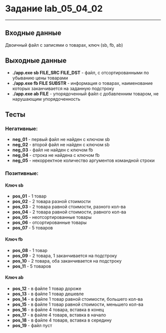 # Задание lab_05_04_02
***
## Входные данные

Двоичный файл с записями о товарах, ключ (sb, fb, ab) 

## Выходные данные

- **./app.exe sb FILE_SRC FILE_DST** - файл, с отсортированными по убыванию цены товарами
- **./app.exe fb FILE SUBSTR** - информация о товарах, наименование которых заканчивается на заданную подстроку
- **./app.exe ab FILE** - упорядоченный файл с добавленним товаром, не нарушающим упорядоченность


## Тесты
### Негативные:
- **neg_01** - первый файл не найден с ключом sb
- **neg_02** - второй файл не найден с ключом sb
- **neg_03** - файл не найден с ключом fb
- **neg_04** - строка не найдена с ключом fb
- **neg_05** - некорректное количество аргументов командной строки


### Позитивные:

#### Ключ sb
- **pos_01** - 1 товар
- **pos_02** - 2 товара разной стоимости
- **pos_03** - 2 товара равной стоимости, разного кол-ва
- **pos_04** - 2 товара равной стоимости, равного кол-ва
- **pos_05** - неотсортированные товары
- **pos_06** - отсортированные товары
- **pos_07** - 5 товаров

#### Ключ fb
- **pos_08** - 1 товар
- **pos_09** - 2 товара, 1 заканчивается на подстроку
- **pos_10** - 2 товара, оба заканчивается на подстроку
- **pos_11** - 5 товаров

#### Ключ ab
- **pos_12** - в файле 1 товар дороже
- **pos_13** - в файле 1 товар дешевле
- **pos_14** - в файле 1 товар равной стоимости, большего кол-ва
- **pos_15** - в файле 1 товар равной стоимости, меньшего кол-ва
- **pos_16** - в файле 4 товара, вставка в конец
- **pos_17** - в файле 4 товарв, вставка в начало
- **pos_18** - в файле 4 товарв, вставка в середину
- **pos_19** - файл пуст